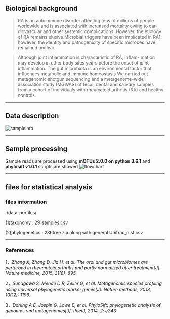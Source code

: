 ## Biological background 
>RA is an autoimmune disorder affecting tens of millions of people worldwide and is associated with increased mortality owing to car- diovascular and other systemic complications. However, the etiology of RA remains elusive.Microbial triggers have been implicated in RA1; however, the identity and pathogenicity of specific microbes have remained unclear.

>Although joint inflammation is characteristic of RA, inflam- mation may develop in other body sites years before the onset of joint inflammation. The gut microbiota is an environmental factor that influences metabolic and immune homeostasis.We carried out metagenomic shotgun sequencing and a metagenome-wide association study (MGWAS) of fecal, dental and salivary samples from a cohort of individuals with rheumatoid arthritis (RA) and healthy controls.
*******************************************

## Data description
![sampleinfo](https://github.com/manli-zou/rheumatoid-arthritis-disease/blob/master/images/sample-info.png)
*******************************************

## Sample processing
Sample reads are processed using **mOTUs 2.0.0 on python 3.6.1** and **phylosift v1.0.1** scripts are showed
![flowchart](https://github.com/manli-zou/rheumatoid-arthritis-disease/blob/master/images/5E1A28AA963A154592DD042BEF5717CC.png)
******************************************

## files for statistical analysis
### files information

./data-profiles/

(1)taxonomy : 291samples.csv

(2)phylogenetics : 236tree.zip along with general Unifrac_dist.csv
***********************************************

### References
1，*Zhang X, Zhang D, Jia H, et al. The oral and gut microbiomes are perturbed in rheumatoid arthritis and partly normalized after treatment[J]. Nature medicine, 2015, 21(8): 895.*

2，*Sunagawa S, Mende D R, Zeller G, et al. Metagenomic species profiling using universal phylogenetic marker genes[J]. Nature methods, 2013, 10(12): 1196.*

3，*Darling A E, Jospin G, Lowe E, et al. PhyloSift: phylogenetic analysis of genomes and metagenomes[J]. PeerJ, 2014, 2: e243.*

